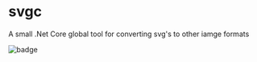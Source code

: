 # svgc
A small .Net Core global tool for converting svg's to other iamge formats

![badge](https://action-badges.now.sh/JasonEtco/example-repo?action=build)
